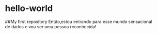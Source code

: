 # hello-world
##My first repository
Então,estou entrando para esse mundo sensacional de dados e vou ser uma pessoa reconhecida! 
